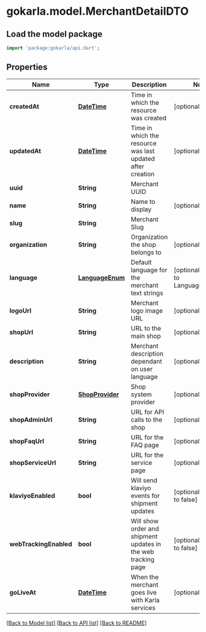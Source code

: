 # gokarla.model.MerchantDetailDTO

## Load the model package
```dart
import 'package:gokarla/api.dart';
```

## Properties
Name | Type | Description | Notes
------------ | ------------- | ------------- | -------------
**createdAt** | [**DateTime**](DateTime.md) | Time in which the resource was created | [optional] 
**updatedAt** | [**DateTime**](DateTime.md) | Time in which the resource was last updated after creation | [optional] 
**uuid** | **String** | Merchant UUID | 
**name** | **String** | Name to display | [optional] 
**slug** | **String** | Merchant Slug | 
**organization** | **String** | Organization the shop belongs to | [optional] 
**language** | [**LanguageEnum**](LanguageEnum.md) | Default language for the merchant text strings | [optional] [default to LanguageEnum.en]
**logoUrl** | **String** | Merchant logo image URL | [optional] 
**shopUrl** | **String** | URL to the main shop | [optional] 
**description** | **String** | Merchant description dependant on user language | [optional] 
**shopProvider** | [**ShopProvider**](ShopProvider.md) | Shop system provider | [optional] 
**shopAdminUrl** | **String** | URL for API calls to the shop | [optional] 
**shopFaqUrl** | **String** | URL for the FAQ page | [optional] 
**shopServiceUrl** | **String** | URL for the service page | [optional] 
**klaviyoEnabled** | **bool** | Will send klaviyo events for shipment updates | [optional] [default to false]
**webTrackingEnabled** | **bool** | Will show order and shipment updates in the web tracking page | [optional] [default to false]
**goLiveAt** | [**DateTime**](DateTime.md) | When the merchant goes live with Karla services | [optional] 

[[Back to Model list]](../README.md#documentation-for-models) [[Back to API list]](../README.md#documentation-for-api-endpoints) [[Back to README]](../README.md)


